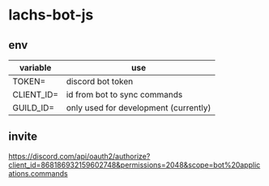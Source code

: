 # lachs-bot-js

## env

| variable | use |
|-|-|
| TOKEN= | discord bot token |
| CLIENT_ID= | id from bot to sync commands |
| GUILD_ID= | only used for development (currently) |

## invite

<https://discord.com/api/oauth2/authorize?client_id=868186932159602748&permissions=2048&scope=bot%20applications.commands>
